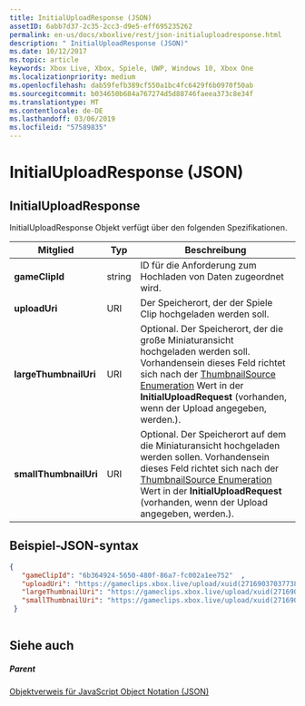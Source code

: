```yaml
---
title: InitialUploadResponse (JSON)
assetID: 6abb7d37-2c35-2cc3-d9e5-eff695235262
permalink: en-us/docs/xboxlive/rest/json-initialuploadresponse.html
description: " InitialUploadResponse (JSON)"
ms.date: 10/12/2017
ms.topic: article
keywords: Xbox Live, Xbox, Spiele, UWP, Windows 10, Xbox One
ms.localizationpriority: medium
ms.openlocfilehash: dab59fefb389cf550a1bc4fc6429f6b0970f50ab
ms.sourcegitcommit: b034650b684a767274d5d88746faeea373c8e34f
ms.translationtype: MT
ms.contentlocale: de-DE
ms.lasthandoff: 03/06/2019
ms.locfileid: "57589835"
---
```

# <a name="initialuploadresponse-json"></a>InitialUploadResponse (JSON)
 
<a id="ID4EO"></a>

 
## <a name="initialuploadresponse"></a>InitialUploadResponse
 
InitialUploadResponse Objekt verfügt über den folgenden Spezifikationen.
 
| Mitglied| Typ| Beschreibung| 
| --- | --- | --- | 
| <b>gameClipId</b>| string| ID für die Anforderung zum Hochladen von Daten zugeordnet wird.| 
| <b>uploadUri</b>| URI| Der Speicherort, der der Spiele Clip hochgeladen werden soll.| 
| <b>largeThumbnailUri</b>| URI| Optional. Der Speicherort, der die große Miniaturansicht hochgeladen werden soll. Vorhandensein dieses Feld richtet sich nach der [ThumbnailSource Enumeration](../enums/gvr-enum-thumbnailsource.md) Wert in der <b>InitialUploadRequest</b> (vorhanden, wenn der Upload angegeben, werden.).| 
| <b>smallThumbnailUri</b>| URI| Optional. Der Speicherort auf dem die Miniaturansicht hochgeladen werden sollen. Vorhandensein dieses Feld richtet sich nach der [ThumbnailSource Enumeration](../enums/gvr-enum-thumbnailsource.md) Wert in der <b>InitialUploadRequest</b> (vorhanden, wenn der Upload angegeben, werden.).| 
  
<a id="ID4EYC"></a>

 
## <a name="sample-json-syntax"></a>Beispiel-JSON-syntax
 

```json
{
   "gameClipId": "6b364924-5650-480f-86a7-fc002a1ee752"  ,  
   "uploadUri": "https://gameclips.xbox.live/upload/xuid(2716903703773872)/6b364924-5650-480f-86a7-fc002a1ee752/container",
   "largeThumbnailUri": "https://gameclips.xbox.live/upload/xuid(2716903703773872)/6b364924-5650-480f-86a7-fc002a1ee752/container/thumbnails/large",
   "smallThumbnailUri": "https://gameclips.xbox.live/upload/xuid(2716903703773872)/6b364924-5650-480f-86a7-fc002a1ee752/container/thumbnails/small"
 }
    
```

  
<a id="ID4EBD"></a>

 
## <a name="see-also"></a>Siehe auch
 
<a id="ID4EDD"></a>

 
##### <a name="parent"></a>Parent 

[Objektverweis für JavaScript Object Notation (JSON)](atoc-xboxlivews-reference-json.md)

   